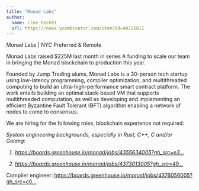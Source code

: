 ```yaml
---
title: "Monad Labs"
author:
  name: clee_tech01
  url: https://news.ycombinator.com/item?id=40225811
---
```

Monad Labs | NYC Preferred &amp; Remote

Monad Labs raised $225M last month in series A funding to scale our team in bringing the Monad blockchain to production this year.

Founded by Jump Trading alums, Monad Labs is a 30-person tech startup using low-latency programming, compiler optimization, and multithreaded computing to build an ultra-high-performance smart contract platform. The work entails building an optimal stack-based VM that supports multithreaded computation, as well as developing and implementing an efficient Byzantine Fault Tolerant (BFT) algorithm enabling a network of nodes to come to consensus.

We are hiring for the following roles, blockchain experience not required:

<i>System engineering backgrounds, especially in Rust, C++, C and&#x2F;or Golang:

1. <a href="https:&#x2F;&#x2F;boards.greenhouse.io&#x2F;monad&#x2F;jobs&#x2F;4355634005?gh_src=e35327ca5us" rel="nofollow">https:&#x2F;&#x2F;boards.greenhouse.io&#x2F;monad&#x2F;jobs&#x2F;4355634005?gh_src=e3...</a>

2. <a href="https:&#x2F;&#x2F;boards.greenhouse.io&#x2F;monad&#x2F;jobs&#x2F;4373013005?gh_src=4970151a5us" rel="nofollow">https:&#x2F;&#x2F;boards.greenhouse.io&#x2F;monad&#x2F;jobs&#x2F;4373013005?gh_src=49...</a>

</i>Compiler engineer: <a href="https:&#x2F;&#x2F;boards.greenhouse.io&#x2F;monad&#x2F;jobs&#x2F;4376056005?gh_src=c0f1fd895us" rel="nofollow">https:&#x2F;&#x2F;boards.greenhouse.io&#x2F;monad&#x2F;jobs&#x2F;4376056005?gh_src=c0...</a>
